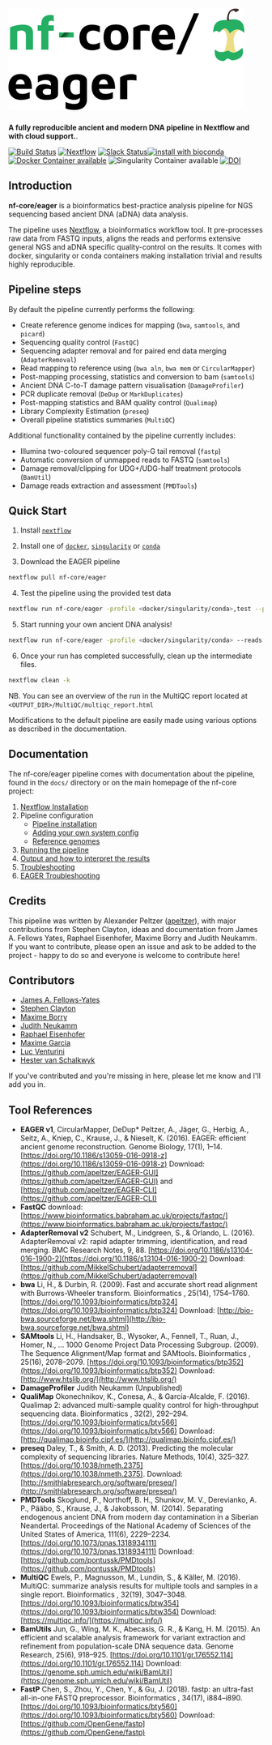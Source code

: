 # ![nf-core/eager](docs/images/eager_logo.png)

**A fully reproducible ancient and modern DNA pipeline in Nextflow and with cloud support.**.

[![Build Status](https://travis-ci.com/nf-core/eager.svg?branch=master)](https://travis-ci.com/nf-core/eager)
[![Nextflow](https://img.shields.io/badge/nextflow-%E2%89%A50.32.0-brightgreen.svg)](https://www.nextflow.io/)
[![Slack Status](https://nf-core-invite.herokuapp.com/badge.svg)](https://nf-core-invite.herokuapp.com)[![install with bioconda](https://img.shields.io/badge/install%20with-bioconda-brightgreen.svg)](http://bioconda.github.io/)
[![Docker Container available](https://img.shields.io/docker/automated/nfcore/eager.svg)](https://hub.docker.com/r/nfcore/eager/)
![Singularity Container available](https://img.shields.io/badge/singularity-available-7E4C74.svg)
[![DOI](https://zenodo.org/badge/135918251.svg)](https://zenodo.org/badge/latestdoi/135918251)

## Introduction

**nf-core/eager** is a bioinformatics best-practice analysis pipeline for NGS 
sequencing based ancient DNA (aDNA) data analysis.

The pipeline uses [Nextflow](https://www.nextflow.io), a bioinformatics 
workflow tool. It pre-processes raw data from FASTQ inputs, aligns the reads 
and performs extensive general NGS and aDNA specific quality-control on the 
results. It comes with docker, singularity or conda containers making 
installation trivial and results highly reproducible.

## Pipeline steps

By default the pipeline currently performs the following:

* Create reference genome indices for mapping (`bwa`, `samtools`, and `picard`)
* Sequencing quality control (`FastQC`)
* Sequencing adapter removal and for paired end data merging (`AdapterRemoval`)
* Read mapping to reference using (`bwa aln`, `bwa mem` or `CircularMapper`)
* Post-mapping processing, statistics and conversion to bam (`samtools`)
* Ancient DNA C-to-T damage pattern visualisation (`DamageProfiler`)
* PCR duplicate removal (`DeDup` or `MarkDuplicates`)
* Post-mapping statistics and BAM quality control (`Qualimap`)
* Library Complexity Estimation (`preseq`)
* Overall pipeline statistics summaries (`MultiQC`)

Additional functionality contained by the pipeline currently includes:

* Illumina two-coloured sequencer poly-G tail removal (`fastp`)
* Automatic conversion of unmapped reads to FASTQ (`samtools`)
* Damage removal/clipping for UDG+/UDG-half treatment protocols (`BamUtil`)
* Damage reads extraction and assessment (`PMDTools`)

## Quick Start

1. Install [`nextflow`](https://nf-co.re/usage/installation)

2. Install one of [`docker`](https://docs.docker.com/engine/installation/), [`singularity`](https://www.sylabs.io/guides/3.0/user-guide/) or [`conda`](https://conda.io/miniconda.html)

3. Download the EAGER pipeline

```bash
nextflow pull nf-core/eager
```

4. Test the pipeline using the provided test data

```bash
nextflow run nf-core/eager -profile <docker/singularity/conda>,test --pairedEnd
```

5. Start running your own ancient DNA analysis!

```bash
nextflow run nf-core/eager -profile <docker/singularity/conda> --reads'*_R{1,2}.fastq.gz' --fasta '<REFERENCE>.fasta'
```

6. Once your run has completed successfully, clean up the intermediate files.

```bash
nextflow clean -k
```

NB. You can see an overview of the run in the MultiQC report located at `<OUTPUT_DIR>/MultiQC/multiqc_report.html`

Modifications to the default pipeline are easily made using various options
as described in the documentation.

## Documentation

The nf-core/eager pipeline comes with documentation about the pipeline, found in the `docs/` directory or on the main homepage of the nf-core project:

1. [Nextflow Installation](https://nf-co.re/usage/installation)
2. Pipeline configuration
    * [Pipeline installation](https://nf-co.re/usage/local_installation)
    * [Adding your own system config](https://nf-co.re/usage/adding_own_config)
    * [Reference genomes](https://nf-co.re/usage/reference_genomes)
3. [Running the pipeline](docs/usage.md)
4. [Output and how to interpret the results](docs/output.md)
5. [Troubleshooting](https://nf-co.re/usage/troubleshooting)
6. [EAGER Troubleshooting](docs/troubleshooting.md)


## Credits

This pipeline was written by Alexander Peltzer ([apeltzer](https://github.com/apeltzer)), 
with major contributions from Stephen Clayton, ideas and documentation from 
James A. Fellows Yates, Raphael Eisenhofer, Maxime Borry and Judith Neukamm. If you want to 
contribute, please open an issue and ask to be added to the project - happy to 
do so and everyone is welcome to contribute here!

## Contributors

- [James A. Fellows-Yates](https://github.com/jfy133)
- [Stephen Clayton](https://github.com/sc13-bioinf)
- [Maxime Borry](https://github.com/maxibor)
- [Judith Neukamm](https://github.com/JudithNeukamm)
- [Raphael Eisenhofer](https://github.com/EisenRa)
- [Maxime Garcia](https://github.com/MaxUlysse)
- [Luc Venturini](https://github.com/lucventurini)
- [Hester van Schalkwyk](https://github.com/hesterjvs)

If you've contributed and you're missing in here, please let me know and I'll add you in.

## Tool References

* **EAGER v1**, CircularMapper, DeDup* Peltzer, A., Jäger, G., Herbig, A., Seitz, A., Kniep, C., Krause, J., & Nieselt, K. (2016). EAGER: efficient ancient genome reconstruction. Genome Biology, 17(1), 1–14. [https://doi.org/10.1186/s13059-016-0918-z](https://doi.org/10.1186/s13059-016-0918-z)  Download: [https://github.com/apeltzer/EAGER-GUI](https://github.com/apeltzer/EAGER-GUI) and [https://github.com/apeltzer/EAGER-CLI](https://github.com/apeltzer/EAGER-CLI)
* **FastQC** download: [https://www.bioinformatics.babraham.ac.uk/projects/fastqc/](https://www.bioinformatics.babraham.ac.uk/projects/fastqc/)
* **AdapterRemoval v2** Schubert, M., Lindgreen, S., & Orlando, L. (2016). AdapterRemoval v2: rapid adapter trimming, identification, and read merging. BMC Research Notes, 9, 88. [https://doi.org/10.1186/s13104-016-1900-2](https://doi.org/10.1186/s13104-016-1900-2) Download: [https://github.com/MikkelSchubert/adapterremoval](https://github.com/MikkelSchubert/adapterremoval)
* **bwa** Li, H., & Durbin, R. (2009). Fast and accurate short read alignment with Burrows-Wheeler transform. Bioinformatics , 25(14), 1754–1760. [https://doi.org/10.1093/bioinformatics/btp324](https://doi.org/10.1093/bioinformatics/btp324) Download: [http://bio-bwa.sourceforge.net/bwa.shtml](http://bio-bwa.sourceforge.net/bwa.shtml)
* **SAMtools** Li, H., Handsaker, B., Wysoker, A., Fennell, T., Ruan, J., Homer, N., … 1000 Genome Project Data Processing Subgroup. (2009). The Sequence Alignment/Map format and SAMtools. Bioinformatics , 25(16), 2078–2079. [https://doi.org/10.1093/bioinformatics/btp352](https://doi.org/10.1093/bioinformatics/btp352) Download: [http://www.htslib.org/](http://www.htslib.org/)
* **DamageProfiler** Judith Neukamm (Unpublished)
* **QualiMap** Okonechnikov, K., Conesa, A., & García-Alcalde, F. (2016). Qualimap 2: advanced multi-sample quality control for high-throughput sequencing data. Bioinformatics , 32(2), 292–294. [https://doi.org/10.1093/bioinformatics/btv566](https://doi.org/10.1093/bioinformatics/btv566) Download: [http://qualimap.bioinfo.cipf.es/](http://qualimap.bioinfo.cipf.es/)
* **preseq** Daley, T., & Smith, A. D. (2013). Predicting the molecular complexity of sequencing libraries. Nature Methods, 10(4), 325–327. [https://doi.org/10.1038/nmeth.2375](https://doi.org/10.1038/nmeth.2375). Download: [http://smithlabresearch.org/software/preseq/](http://smithlabresearch.org/software/preseq/)
* **PMDTools** Skoglund, P., Northoff, B. H., Shunkov, M. V., Derevianko, A. P., Pääbo, S., Krause, J., & Jakobsson, M. (2014). Separating endogenous ancient DNA from modern day contamination in a Siberian Neandertal. Proceedings of the National Academy of Sciences of the United States of America, 111(6), 2229–2234. [https://doi.org/10.1073/pnas.1318934111](https://doi.org/10.1073/pnas.1318934111) Download: [https://github.com/pontussk/PMDtools](https://github.com/pontussk/PMDtools)
* **MultiQC** Ewels, P., Magnusson, M., Lundin, S., & Käller, M. (2016). MultiQC: summarize analysis results for multiple tools and samples in a single report. Bioinformatics , 32(19), 3047–3048. [https://doi.org/10.1093/bioinformatics/btw354](https://doi.org/10.1093/bioinformatics/btw354) Download: [https://multiqc.info/](https://multiqc.info/)
* **BamUtils** Jun, G., Wing, M. K., Abecasis, G. R., & Kang, H. M. (2015). An efficient and scalable analysis framework for variant extraction and refinement from population-scale DNA sequence data. Genome Research, 25(6), 918–925. [https://doi.org/10.1101/gr.176552.114](https://doi.org/10.1101/gr.176552.114) Download: [https://genome.sph.umich.edu/wiki/BamUtil](https://genome.sph.umich.edu/wiki/BamUtil)
* **FastP** Chen, S., Zhou, Y., Chen, Y., & Gu, J. (2018). fastp: an ultra-fast all-in-one FASTQ preprocessor. Bioinformatics , 34(17), i884–i890. [https://doi.org/10.1093/bioinformatics/bty560](https://doi.org/10.1093/bioinformatics/bty560) Download: [https://github.com/OpenGene/fastp](https://github.com/OpenGene/fastp)

